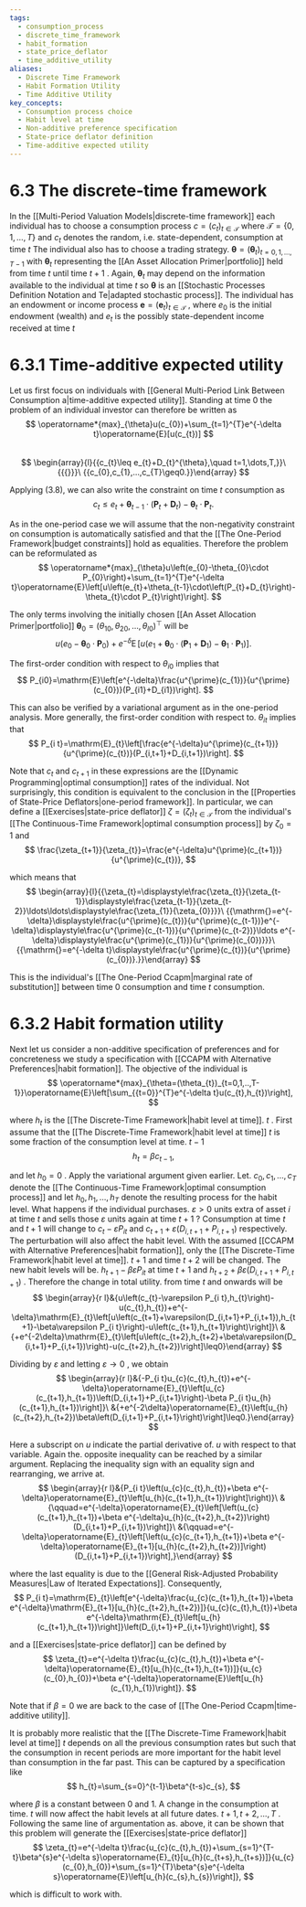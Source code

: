 ```yaml
---
tags:
  - consumption_process
  - discrete_time_framework
  - habit_formation
  - state_price_deflator
  - time_additive_utility
aliases:
  - Discrete Time Framework
  - Habit Formation Utility
  - Time Additive Utility
key_concepts:
  - Consumption process choice
  - Habit level at time
  - Non-additive preference specification
  - State-price deflator definition
  - Time-additive expected utility
---
```


# 6.3 The discrete-time framework  

In the [[Multi-Period Valuation Models|discrete-time framework]] each individual has to choose a consumption process $c=(c_{t})_{t\in\mathcal{T}}$ where $\mathcal{T}=\{0,1,\ldots,T\}$ and $c_{t}$ denotes the random, i.e. state-dependent, consumption at time $t$ The individual also has to choose a trading strategy. $\pmb{\theta}=(\pmb{\theta}_{t})_{t=0,1,...,T-1}$ with $\pmb{\theta}_{t}$ representing the [[An Asset Allocation Primer|portfolio]] held from time $t$ until time $t+1$ . Again, $\pmb{\theta}_{t}$ may depend on the information available to the individual at time $t$ so $\pmb{\theta}$ is an [[Stochastic Processes Definition Notation and Te|adapted stochastic process]]. The individual has an endowment or income process $\boldsymbol{e}=(\boldsymbol{e}_{t})_{t\in\mathcal{T}}$ , where $e_{0}$ is the initial endowment (wealth) and $e_{t}$ is the possibly state-dependent income received at time $t$  

# 6.3.1 Time-additive expected utility  

Let us first focus on individuals with [[General Multi-Period Link Between Consumption a|time-additive expected utility]]. Standing at time 0 the problem of an individual investor can therefore be written as  
$$
\operatorname*{max}_{\theta}u(c_{0})+\sum_{t=1}^{T}e^{-\delta t}\operatorname{E}[u(c_{t})]
$$  
$$
\begin{array}{l}{{c_{t}\leq e_{t}+D_{t}^{\theta},\quad t=1,\dots,T,}}\ {{{}}}\ {{c_{0},c_{1},...,c_{T}\geq0.}}\end{array}
$$  

Applying (3.8), we can also write the constraint on time $t$ consumption as  
$$
c_{t}\leq e_{t}+\pmb\theta_{t-1}\cdot(\pmb P_{t}+\pmb D_{t})-\pmb\theta_{t}\cdot\pmb P_{t}.
$$  

As in the one-period case we will assume that the non-negativity constraint on consumption is automatically satisfied and that the [[The One-Period Framework|budget constraints]] hold as equalities. Therefore the problem can be reformulated as  
$$
\operatorname*{max}_{\theta}u\left(e_{0}-\theta_{0}\cdot P_{0}\right)+\sum_{t=1}^{T}e^{-\delta t}\operatorname{E}\left[u\left(e_{t}+\theta_{t-1}\cdot\left(P_{t}+D_{t}\right)-\theta_{t}\cdot P_{t}\right)\right].
$$  

The only terms involving the initially chosen [[An Asset Allocation Primer|portfolio]] $\pmb{\theta}_{0}=(\theta_{10},\theta_{20},\dots,\theta_{I0})^{\top}$ will be  
$$
u\left(e_{0}-\pmb{\theta}_{0}\cdot\pmb{P}_{0}\right)+e^{-\delta}\operatorname{E}\left[u\left(e_{1}+\pmb{\theta}_{0}\cdot\left(\pmb{P}_{1}+\pmb{D}_{1}\right)-\pmb{\theta}_{1}\cdot\pmb{P}_{1}\right)\right].
$$  

The first-order condition with respect to $\theta_{i0}$ implies that  
$$
P_{i0}=\mathrm{E}\left[e^{-\delta}\frac{u^{\prime}(c_{1})}{u^{\prime}(c_{0})}(P_{i1}+D_{i1})\right].
$$  

This can also be verified by a variational argument as in the one-period analysis. More generally, the first-order condition with respect to. $\theta_{i t}$ implies that  
$$
P_{i t}=\mathrm{E}_{t}\left[\frac{e^{-\delta}u^{\prime}(c_{t+1})}{u^{\prime}(c_{t})}(P_{i,t+1}+D_{i,t+1})\right].
$$  

Note that $c_{t}$ and $c_{t+1}$ in these expressions are the [[Dynamic Programming|optimal consumption]] rates of the individual. Not surprisingly, this condition is equivalent to the conclusion in the [[Properties of State-Price Deflators|one-period framework]]. In particular, we can define a [[Exercises|state-price deflator]] $\zeta=(\zeta_{t})_{t\in\mathcal{T}}$ from the individual's [[The Continuous-Time Framework|optimal consumption process]] by $\zeta_{0}=1$ and  
$$
\frac{\zeta_{t+1}}{\zeta_{t}}=\frac{e^{-\delta}u^{\prime}(c_{t+1})}{u^{\prime}(c_{t})},
$$  

which means that  
$$
\begin{array}{l}{{\zeta_{t}=\displaystyle\frac{\zeta_{t}}{\zeta_{t-1}}\displaystyle\frac{\zeta_{t-1}}{\zeta_{t-2}}\ldots\ldots\displaystyle\frac{\zeta_{1}}{\zeta_{0}}}}\ {{\mathrm{}=e^{-\delta}\displaystyle\frac{u^{\prime}(c_{t})}{u^{\prime}(c_{t-1})}e^{-\delta}\displaystyle\frac{u^{\prime}(c_{t-1})}{u^{\prime}(c_{t-2})}\ldots e^{-\delta}\displaystyle\frac{u^{\prime}(c_{1})}{u^{\prime}(c_{0})}}}\ {{\mathrm{}=e^{-\delta t}\displaystyle\frac{u^{\prime}(c_{t})}{u^{\prime}(c_{0})}.}}\end{array}
$$  

This is the individual's [[The One-Period Ccapm|marginal rate of substitution]] between time $0$ consumption and time $t$ consumption.  

# 6.3.2 Habit formation utility  

Next let us consider a non-additive specification of preferences and for concreteness we study a specification with [[CCAPM with Alternative Preferences|habit formation]]. The objective of the individual is  
$$
\operatorname*{max}_{\theta=(\theta_{t})_{t=0,1,..,T-1}}\operatorname{E}\left[\sum_{{t=0}}^{T}e^{-\delta t}u(c_{t},h_{t})\right],
$$  

where $h_{t}$ is the [[The Discrete-Time Framework|habit level at time]]. $t$ . First assume that the [[The Discrete-Time Framework|habit level at time]] $t$ is some fraction of the consumption level at time. $t-1$  
$$
h_{t}=\beta c_{t-1},
$$  

and let $h_{0}=0$ . Apply the variational argument given earlier. Let. $c_{0},c_{1},\ldots,c_{T}$ denote the [[The Continuous-Time Framework|optimal consumption process]] and let $h_{0},h_{1},\ldots,h_{T}$ denote the resulting process for the habit level. What happens if the individual purchases. $\varepsilon>0$ units extra of asset $i$ at time $t$ and sells those $\varepsilon$ units again at time $t+1$ ? Consumption at time $t$ and $t+1$ will change to $c_{t}-\varepsilon P_{i t}$ and $c_{t+1}+\varepsilon(D_{i,t+1}+P_{i,t+1})$ respectively. The perturbation will also affect the habit level. With the assumed [[CCAPM with Alternative Preferences|habit formation]], only the [[The Discrete-Time Framework|habit level at time]]. $t+1$ and time $t+2$ will be changed. The new habit levels will be. ${h_{t+1}}-\beta\varepsilon{P_{i t}}$ at time $t+1$ and $h_{t+2}+\beta\varepsilon(D_{i,t+1}+P_{i,t+1})$ . Therefore the change in total utility. from time $t$ and onwards will be  
$$
\begin{array}{r l}&{u\left(c_{t}-\varepsilon P_{i t},h_{t}\right)-u(c_{t},h_{t})+e^{-\delta}\mathrm{E}_{t}\left[u\left(c_{t+1}+\varepsilon(D_{i,t+1}+P_{i,t+1}),h_{t+1}-\beta\varepsilon P_{i t}\right)-u\left(c_{t+1},h_{t+1}\right)\right]}\ &{+e^{-2\delta}\mathrm{E}_{t}\left[u\left(c_{t+2},h_{t+2}+\beta\varepsilon(D_{i,t+1}+P_{i,t+1})\right)-u(c_{t+2},h_{t+2})\right]\leq0}\end{array}
$$  

Dividing by $\varepsilon$ and letting $\varepsilon\rightarrow0$ , we obtain  
$$
\begin{array}{r l}&{-P_{i t}u_{c}(c_{t},h_{t})+e^{-\delta}\operatorname{E}_{t}\left[u_{c}(c_{t+1},h_{t+1})\left(D_{i,t+1}+P_{i,t+1}\right)-\beta P_{i t}u_{h}(c_{t+1},h_{t+1})\right]}\ &{+e^{-2\delta}\operatorname{E}_{t}\left[u_{h}(c_{t+2},h_{t+2})\beta\left(D_{i,t+1}+P_{i,t+1}\right)\right]\leq0.}\end{array}
$$  

Here a subscript on $u$ indicate the partial derivative of. $u$ with respect to that variable. Again the. opposite inequality can be reached by a similar argument. Replacing the inequality sign with an equality sign and rearranging, we arrive at.  
$$
\begin{array}{r l}&{P_{i t}\left(u_{c}(c_{t},h_{t})+\beta e^{-\delta}\operatorname{E}_{t}\left[u_{h}(c_{t+1},h_{t+1})\right]\right)}\ &{\qquad=e^{-\delta}\operatorname{E}_{t}\left[\left(u_{c}(c_{t+1},h_{t+1})+\beta e^{-\delta}u_{h}(c_{t+2},h_{t+2})\right)(D_{i,t+1}+P_{i,t+1})\right]}\ &{\qquad=e^{-\delta}\operatorname{E}_{t}\left[\left(u_{c}(c_{t+1},h_{t+1})+\beta e^{-\delta}\operatorname{E}_{t+1}[u_{h}(c_{t+2},h_{t+2})]\right)(D_{i,t+1}+P_{i,t+1})\right],}\end{array}
$$  

where the last equality is due to the [[General Risk-Adjusted Probability Measures|Law of Iterated Expectations]]. Consequently,  
$$
P_{i t}=\mathrm{E}_{t}\left[e^{-\delta}\frac{u_{c}(c_{t+1},h_{t+1})+\beta e^{-\delta}\mathrm{E}_{t+1}[u_{h}(c_{t+2},h_{t+2})]}{u_{c}(c_{t},h_{t})+\beta e^{-\delta}\mathrm{E}_{t}\left[u_{h}(c_{t+1},h_{t+1})\right]}\left(D_{i,t+1}+P_{i,t+1}\right)\right],
$$  

and a [[Exercises|state-price deflator]] can be defined by  
$$
\zeta_{t}=e^{-\delta t}\frac{u_{c}(c_{t},h_{t})+\beta e^{-\delta}\operatorname{E}_{t}[u_{h}(c_{t+1},h_{t+1})]}{u_{c}(c_{0},h_{0})+\beta e^{-\delta}\operatorname{E}\left[u_{h}(c_{1},h_{1})\right]}.
$$  

Note that if $\beta=0$ we are back to the case of [[The One-Period Ccapm|time-additive utility]].  

It is probably more realistic that the [[The Discrete-Time Framework|habit level at time]] $t$ depends on all the previous consumption rates but such that the consumption in recent periods are more important for the habit level than consumption in the far past. This can be captured by a specification like  
$$
h_{t}=\sum_{s=0}^{t-1}\beta^{t-s}c_{s},
$$  

where $\beta$ is a constant between 0 and 1. A change in the consumption at time. $t$ will now affect the habit levels at all future dates. $t+1,t+2,\ldots,T$ . Following the same line of argumentation as. above, it can be shown that this problem will generate the [[Exercises|state-price deflator]]  
$$
\zeta_{t}=e^{-\delta t}\frac{u_{c}(c_{t},h_{t})+\sum_{s=1}^{T-t}\beta^{s}e^{-\delta s}\operatorname{E}_{t}[u_{h}(c_{t+s},h_{t+s})]}{u_{c}(c_{0},h_{0})+\sum_{s=1}^{T}\beta^{s}e^{-\delta s}\operatorname{E}\left[u_{h}(c_{s},h_{s})\right]},
$$  

which is difficult to work with.  